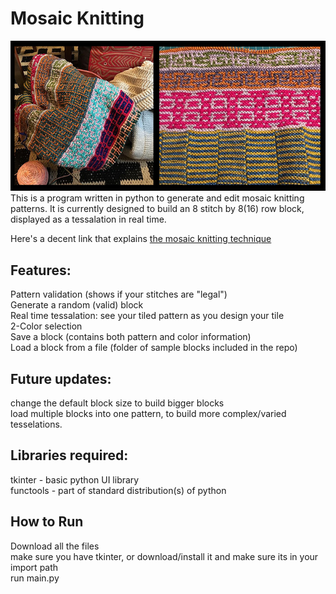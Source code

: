 # Mosaic Knitting

![I knit that](mosaic.jpg)  
This is a program written in python to generate and edit mosaic knitting patterns. It is currently designed to build an 8 stitch by 8(16) row block, displayed as a tessalation in real time.

Here's a decent link that explains [the mosaic knitting technique](https://www.interweave.com/article/knitting/tech-tip-mosaic-knitting/)

## Features:

Pattern validation (shows if your stitches are "legal")  
Generate a random (valid) block  
Real time tessalation: see your tiled pattern as you design your tile  
2-Color selection  
Save a block (contains both pattern and color information)  
Load a block from a file (folder of sample blocks included in the repo)  

## Future updates:

change the default block size to build bigger blocks  
load multiple blocks into one pattern, to build more complex/varied tesselations.   

## Libraries required:
tkinter - basic python UI library  
functools - part of standard distribution(s) of python  

## How to Run
Download all the files    
make sure you have tkinter, or download/install it and make sure its in your import path  
run main.py  


